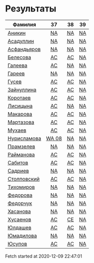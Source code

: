 # Результаты
Фамилия | 37| 38| 39
---|:---:|:---:|:---:
[Аникин](Аникин/README.md)  | [NA](Аникин/37.md) | [NA](Аникин/38.md) | [NA](Аникин/39.md)
[Асадуллин](Асадуллин/README.md)  | [NA](Асадуллин/37.md) | [NA](Асадуллин/38.md) | [NA](Асадуллин/39.md)
[Асфандьяров](Асфандьяров/README.md)  | [NA](Асфандьяров/37.md) | [NA](Асфандьяров/38.md) | [NA](Асфандьяров/39.md)
[Белесова](Белесова/README.md)  | [AC](Белесова/37.md) | [AC](Белесова/38.md) | [NA](Белесова/39.md)
[Галеева](Галеева/README.md)  | [AC](Галеева/37.md) | [NA](Галеева/38.md) | [NA](Галеева/39.md)
[Гареев](Гареев/README.md)  | [NA](Гареев/37.md) | [NA](Гареев/38.md) | [NA](Гареев/39.md)
[Гусев](Гусев/README.md)  | [AC](Гусев/37.md) | [AC](Гусев/38.md) | [NA](Гусев/39.md)
[Зайнуллина](Зайнуллина/README.md)  | [AC](Зайнуллина/37.md) | [AC](Зайнуллина/38.md) | [NA](Зайнуллина/39.md)
[Коротаев](Коротаев/README.md)  | [AC](Коротаев/37.md) | [AC](Коротаев/38.md) | [NA](Коротаев/39.md)
[Лисицына](Лисицына/README.md)  | [AC](Лисицына/37.md) | [NA](Лисицына/38.md) | [NA](Лисицына/39.md)
[Макарова](Макарова/README.md)  | [AC](Макарова/37.md) | [AC](Макарова/38.md) | [NA](Макарова/39.md)
[Мартазова](Мартазова/README.md)  | [AC](Мартазова/37.md) | [AC](Мартазова/38.md) | [NA](Мартазова/39.md)
[Мухаев](Мухаев/README.md)  | [AC](Мухаев/37.md) | [AC](Мухаев/38.md) | [NA](Мухаев/39.md)
[Нурисламова](Нурисламова/README.md)  | [WA 08](Нурисламова/37.md) | [NA](Нурисламова/38.md) | [NA](Нурисламова/39.md)
[Прамзелев](Прамзелев/README.md)  | [NA](Прамзелев/37.md) | [NA](Прамзелев/38.md) | [NA](Прамзелев/39.md)
[Райманова](Райманова/README.md)  | [AC](Райманова/37.md) | [AC](Райманова/38.md) | [NA](Райманова/39.md)
[Сабитов](Сабитов/README.md)  | [AC](Сабитов/37.md) | [AC](Сабитов/38.md) | [NA](Сабитов/39.md)
[Садриев](Садриев/README.md)  | [NA](Садриев/37.md) | [NA](Садриев/38.md) | [NA](Садриев/39.md)
[Столповский](Столповский/README.md)  | [AC](Столповский/37.md) | [AC](Столповский/38.md) | [NA](Столповский/39.md)
[Тихомиров](Тихомиров/README.md)  | [NA](Тихомиров/37.md) | [NA](Тихомиров/38.md) | [NA](Тихомиров/39.md)
[Федорова](Федорова/README.md)  | [NA](Федорова/37.md) | [NA](Федорова/38.md) | [NA](Федорова/39.md)
[Федорчук](Федорчук/README.md)  | [NA](Федорчук/37.md) | [NA](Федорчук/38.md) | [NA](Федорчук/39.md)
[Хасанова](Хасанова/README.md)  | [NA](Хасанова/37.md) | [NA](Хасанова/38.md) | [NA](Хасанова/39.md)
[Хусаенов](Хусаенов/README.md)  | [AC](Хусаенов/37.md) | [CE](Хусаенов/38.md) | [NA](Хусаенов/39.md)
[Юлдашев](Юлдашев/README.md)  | [AC](Юлдашев/37.md) | [AC](Юлдашев/38.md) | [NA](Юлдашев/39.md)
[Юмадилова](Юмадилова/README.md)  | [NA](Юмадилова/37.md) | [NA](Юмадилова/38.md) | [NA](Юмадилова/39.md)
[Юсупов](Юсупов/README.md)  | [AC](Юсупов/37.md) | [AC](Юсупов/38.md) | [NA](Юсупов/39.md)

Fetch started at 2020-12-09 22:47:01
